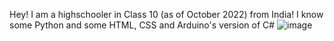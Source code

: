 Hey! I am a highschooler in Class 10 (as of October 2022) from India! I know some Python and some HTML, CSS and Arduino's version of C#
![image](https://user-images.githubusercontent.com/83538403/195063368-59fe5896-7053-4033-8296-c23c0a278233.png)
